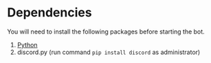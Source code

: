 # Dependencies 

You will need to install the following packages before starting the bot. 

1. [Python](https://www.python.org/downloads/)
2. discord.py (run command `pip install discord` as administrator)
